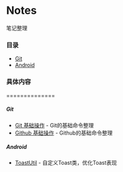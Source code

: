 Notes
==============

笔记整理

### 目录
- [Git](#Git)
- [Android](#Android)
   
### 具体内容
==============
##### Git
 * [Git 基础操作](/Git/Git%20基础操作.md) - Git的基础命令整理
 * [Github 基础操作](/Git/Github%20基础操作.md) - Github的基础命令整理

 ##### Android
 * [ToastUtil](/Android/ToastUtil.md) - 自定义Toast类，优化Toast表现